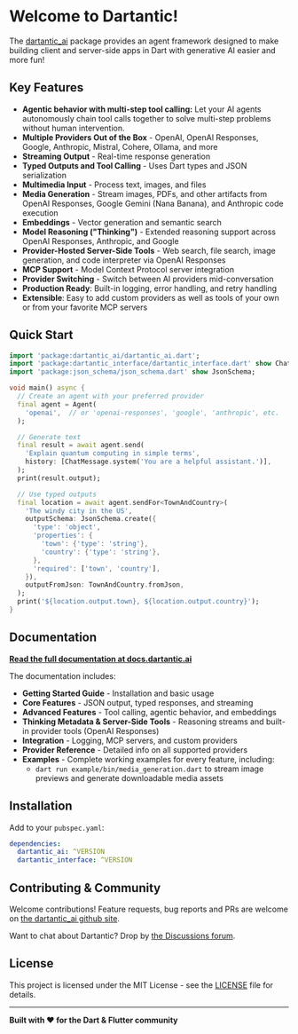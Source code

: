 # Welcome to Dartantic!

The [dartantic_ai](https://pub.dev/packages/dartantic_ai) package provides an
agent framework designed to make building client and server-side apps in Dart
with generative AI easier and more fun!

## Key Features

- **Agentic behavior with multi-step tool calling:** Let your AI agents
  autonomously chain tool calls together to solve multi-step problems without
  human intervention.
- **Multiple Providers Out of the Box** - OpenAI, OpenAI Responses, Google,
  Anthropic, Mistral, Cohere, Ollama, and more
- **Streaming Output** - Real-time response generation
- **Typed Outputs and Tool Calling** - Uses Dart types and JSON serialization
- **Multimedia Input** - Process text, images, and files
- **Media Generation** - Stream images, PDFs, and other artifacts from OpenAI
  Responses, Google Gemini (Nana Banana), and Anthropic code execution
- **Embeddings** - Vector generation and semantic search
- **Model Reasoning ("Thinking")** - Extended reasoning support across OpenAI
  Responses, Anthropic, and Google
- **Provider-Hosted Server-Side Tools** - Web search, file search, image
  generation, and code interpreter via OpenAI Responses
- **MCP Support** - Model Context Protocol server integration
- **Provider Switching** - Switch between AI providers mid-conversation
- **Production Ready**: Built-in logging, error handling, and retry handling
- **Extensible**: Easy to add custom providers as well as tools of your own or
  from your favorite MCP servers

## Quick Start

```dart
import 'package:dartantic_ai/dartantic_ai.dart';
import 'package:dartantic_interface/dartantic_interface.dart' show ChatMessage;
import 'package:json_schema/json_schema.dart' show JsonSchema;

void main() async {
  // Create an agent with your preferred provider
  final agent = Agent(
    'openai',  // or 'openai-responses', 'google', 'anthropic', etc.
  );

  // Generate text
  final result = await agent.send(
    'Explain quantum computing in simple terms', 
    history: [ChatMessage.system('You are a helpful assistant.')],
  );
  print(result.output);

  // Use typed outputs
  final location = await agent.sendFor<TownAndCountry>(
    'The windy city in the US',
    outputSchema: JsonSchema.create({
      'type': 'object',
      'properties': {
        'town': {'type': 'string'},
        'country': {'type': 'string'},
      },
      'required': ['town', 'country'],
    }),
    outputFromJson: TownAndCountry.fromJson,
  );
  print('${location.output.town}, ${location.output.country}');
}
```

## Documentation

**[Read the full documentation at
docs.dartantic.ai](https://docs.dartantic.ai)**

The documentation includes:
- **Getting Started Guide** - Installation and basic usage
- **Core Features** - JSON output, typed responses, and streaming
- **Advanced Features** - Tool calling, agentic behavior, and embeddings
- **Thinking Metadata & Server-Side Tools** - Reasoning streams and built-in
  provider tools (OpenAI Responses)
- **Integration** - Logging, MCP servers, and custom providers
- **Provider Reference** - Detailed info on all supported providers
- **Examples** - Complete working examples for every feature, including:
  - `dart run example/bin/media_generation.dart` to stream image previews and
    generate downloadable media assets

## Installation

Add to your `pubspec.yaml`:

```yaml
dependencies:
  dartantic_ai: ^VERSION
  dartantic_interface: ^VERSION
```

## Contributing & Community

Welcome contributions! Feature requests, bug reports and PRs are welcome on [the
dartantic_ai github site](https://github.com/csells/dartantic_ai).

Want to chat about Dartantic? Drop by [the Discussions
forum](https://github.com/davidmigloz/csells/dartantic_ai).

## License

This project is licensed under the MIT License - see the [LICENSE](LICENSE) file
for details.

---

**Built with ❤️ for the Dart & Flutter community**
